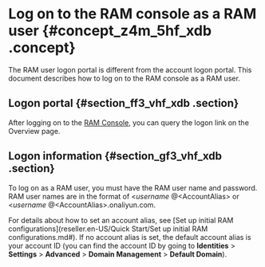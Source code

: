 # Log on to the RAM console as a RAM user {#concept_z4m_5hf_xdb .concept}

The RAM user logon portal is different from the account logon portal. This document describes how to log on to the RAM console as a RAM user.

## Logon portal {#section_ff3_vhf_xdb .section}

After logging on to the [RAM Console](https://partners-intl.console.aliyun.com/#/ram), you can query the logon link on the Overview page.

## Logon information {#section_gf3_vhf_xdb .section}

To log on as a RAM user, you must have the RAM user name and password. RAM user names are in the format of <$username\>@<$AccountAlias\> or <$username\>@<$AccountAlias\>.onaliyun.com.

For details about how to set an account alias, see [Set up initial RAM configurations](reseller.en-US/Quick Start/Set up initial RAM configurations.md#). If no account alias is set, the default account alias is your account ID \(you can find the account ID by going to **Identities** \> **Settings** \> **Advanced** \> **Domain Management** \> **Default Domain**\).

